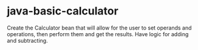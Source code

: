 # java-basic-calculator
Create the Calculator bean that will allow for the user to set operands and operations, then perform them and get the results.
Have logic for adding and subtracting.